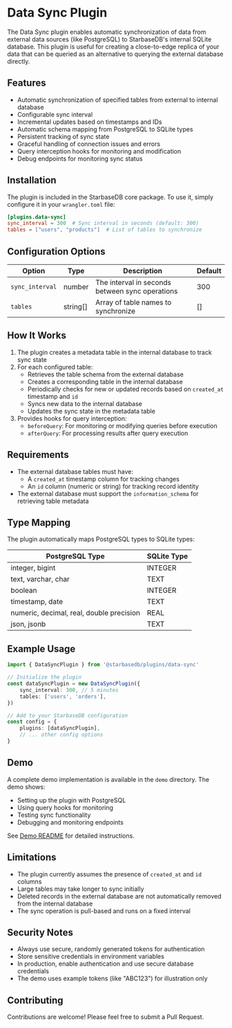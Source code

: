 # Data Sync Plugin

The Data Sync plugin enables automatic synchronization of data from external data sources (like PostgreSQL) to StarbaseDB's internal SQLite database. This plugin is useful for creating a close-to-edge replica of your data that can be queried as an alternative to querying the external database directly.

## Features

- Automatic synchronization of specified tables from external to internal database
- Configurable sync interval
- Incremental updates based on timestamps and IDs
- Automatic schema mapping from PostgreSQL to SQLite types
- Persistent tracking of sync state
- Graceful handling of connection issues and errors
- Query interception hooks for monitoring and modification
- Debug endpoints for monitoring sync status

## Installation

The plugin is included in the StarbaseDB core package. To use it, simply configure it in your `wrangler.toml` file:

```toml
[plugins.data-sync]
sync_interval = 300  # Sync interval in seconds (default: 300)
tables = ["users", "products"]  # List of tables to synchronize
```

## Configuration Options

| Option          | Type     | Description                                     | Default |
| --------------- | -------- | ----------------------------------------------- | ------- |
| `sync_interval` | number   | The interval in seconds between sync operations | 300     |
| `tables`        | string[] | Array of table names to synchronize             | []      |

## How It Works

1. The plugin creates a metadata table in the internal database to track sync state
2. For each configured table:
    - Retrieves the table schema from the external database
    - Creates a corresponding table in the internal database
    - Periodically checks for new or updated records based on `created_at` timestamp and `id`
    - Syncs new data to the internal database
    - Updates the sync state in the metadata table
3. Provides hooks for query interception:
    - `beforeQuery`: For monitoring or modifying queries before execution
    - `afterQuery`: For processing results after query execution

## Requirements

- The external database tables must have:
    - A `created_at` timestamp column for tracking changes
    - An `id` column (numeric or string) for tracking record identity
- The external database must support the `information_schema` for retrieving table metadata

## Type Mapping

The plugin automatically maps PostgreSQL types to SQLite types:

| PostgreSQL Type                          | SQLite Type |
| ---------------------------------------- | ----------- |
| integer, bigint                          | INTEGER     |
| text, varchar, char                      | TEXT        |
| boolean                                  | INTEGER     |
| timestamp, date                          | TEXT        |
| numeric, decimal, real, double precision | REAL        |
| json, jsonb                              | TEXT        |

## Example Usage

```typescript
import { DataSyncPlugin } from '@starbasedb/plugins/data-sync'

// Initialize the plugin
const dataSyncPlugin = new DataSyncPlugin({
    sync_interval: 300, // 5 minutes
    tables: ['users', 'orders'],
})

// Add to your StarbaseDB configuration
const config = {
    plugins: [dataSyncPlugin],
    // ... other config options
}
```

## Demo

A complete demo implementation is available in the `demo` directory. The demo shows:

- Setting up the plugin with PostgreSQL
- Using query hooks for monitoring
- Testing sync functionality
- Debugging and monitoring endpoints

See [Demo README](./demo/README.md) for detailed instructions.

## Limitations

- The plugin currently assumes the presence of `created_at` and `id` columns
- Large tables may take longer to sync initially
- Deleted records in the external database are not automatically removed from the internal database
- The sync operation is pull-based and runs on a fixed interval

## Security Notes

- Always use secure, randomly generated tokens for authentication
- Store sensitive credentials in environment variables
- In production, enable authentication and use secure database credentials
- The demo uses example tokens (like "ABC123") for illustration only

## Contributing

Contributions are welcome! Please feel free to submit a Pull Request.
